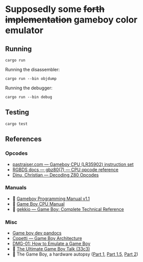 # Supposedly some ~~forth implementation~~ gameboy color emulator

## Running

`cargo run`

Running the disassembler:

`cargo run --bin objdump`

Running the debugger:

`cargo run --bin debug`

## Testing

`cargo test`

## References

### Opcodes

- [pastraiser.com — Gameboy CPU (LR35902) instruction set](https://www.pastraiser.com/cpu/gameboy/gameboy_opcodes.html)
- [RGBDS docs — gbz80(7) — CPU opcode reference](https://rgbds.gbdev.io/docs/v0.6.1/gbz80.7/)
- [Dinu, Christian — Decoding Z80 Opcodes](http://z80.info/decoding.htm)

### Manuals

- :book: [Gameboy Programming Manual v1.1](https://ia803208.us.archive.org/9/items/GameBoyProgManVer1.1/GameBoyProgManVer1.1.pdf)
- :book: [Game Boy CPU Manual](http://marc.rawer.de/Gameboy/Docs/GBCPUman.pdf)
- :book: [gekkio — Game Boy: Complete Technical Reference](https://gekkio.fi/files/gb-docs/gbctr.pdf)

### Misc

- [Game boy dev pandocs](https://gbdev.io/pandocs/)
- [Copetti — Game Boy Architecture](https://www.copetti.org/writings/consoles/game-boy/)
- [DMG-01: How to Emulate a Game Boy](https://rylev.github.io/DMG-01/public/book/cpu/introduction.html)
- :movie_camera: [The Ultimate Game Boy Talk (33c3)](https://www.youtube.com/watch?v=HyzD8pNlpwI)
- :movie_camera: The Game Boy, a hardware autopsy
  ([Part 1](https://www.youtube.com/watch?v=RZUDEaLa5Nw),
  [Part 1.5](https://www.youtube.com/watch?v=t0V-D2YMhrs),
  [Part 2](https://www.youtube.com/watch?v=ecTQVa42sJc))
